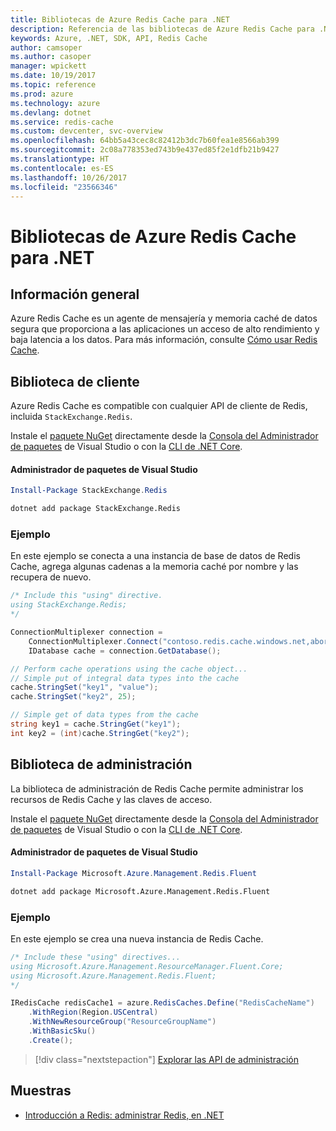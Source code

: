 ```yaml
---
title: Bibliotecas de Azure Redis Cache para .NET
description: Referencia de las bibliotecas de Azure Redis Cache para .NET
keywords: Azure, .NET, SDK, API, Redis Cache
author: camsoper
ms.author: casoper
manager: wpickett
ms.date: 10/19/2017
ms.topic: reference
ms.prod: azure
ms.technology: azure
ms.devlang: dotnet
ms.service: redis-cache
ms.custom: devcenter, svc-overview
ms.openlocfilehash: 64bb5a43cec8c82412b3dc7b60fea1e8566ab399
ms.sourcegitcommit: 2c08a778353ed743b9e437ed85f2e1dfb21b9427
ms.translationtype: HT
ms.contentlocale: es-ES
ms.lasthandoff: 10/26/2017
ms.locfileid: "23566346"
---
```

# <a name="azure-redis-cache-libraries-for-net"></a>Bibliotecas de Azure Redis Cache para .NET

## <a name="overview"></a>Información general

Azure Redis Cache es un agente de mensajería y memoria caché de datos segura que proporciona a las aplicaciones un acceso de alto rendimiento y baja latencia a los datos.  Para más información, consulte [Cómo usar Redis Cache](https://docs.microsoft.com/azure/redis-cache/cache-dotnet-how-to-use-azure-redis-cache).

## <a name="client-library"></a>Biblioteca de cliente

Azure Redis Cache es compatible con cualquier API de cliente de Redis, incluida `StackExchange.Redis`.

Instale el [paquete NuGet](https://www.nuget.org/packages/StackExchange.Redis) directamente desde la [Consola del Administrador de paquetes][PackageManager] de Visual Studio o con la [CLI de .NET Core][DotNetCLI].

#### <a name="visual-studio-package-manager"></a>Administrador de paquetes de Visual Studio

```powershell
Install-Package StackExchange.Redis
```

```bash
dotnet add package StackExchange.Redis
```

### <a name="example"></a>Ejemplo

En este ejemplo se conecta a una instancia de base de datos de Redis Cache, agrega algunas cadenas a la memoria caché por nombre y las recupera de nuevo.

```csharp
/* Include this "using" directive.
using StackExchange.Redis;
*/

ConnectionMultiplexer connection = 
    ConnectionMultiplexer.Connect("contoso.redis.cache.windows.net,abortConnect=false,ssl=true,password=...");
    IDatabase cache = connection.GetDatabase();

// Perform cache operations using the cache object...
// Simple put of integral data types into the cache
cache.StringSet("key1", "value");
cache.StringSet("key2", 25);

// Simple get of data types from the cache
string key1 = cache.StringGet("key1");
int key2 = (int)cache.StringGet("key2");
```

## <a name="management-library"></a>Biblioteca de administración

La biblioteca de administración de Redis Cache permite administrar los recursos de Redis Cache y las claves de acceso.

Instale el [paquete NuGet](https://www.nuget.org/packages/Microsoft.Azure.Management.Redis.Fluent) directamente desde la [Consola del Administrador de paquetes][PackageManager] de Visual Studio o con la [CLI de .NET Core][DotNetCLI].

#### <a name="visual-studio-package-manager"></a>Administrador de paquetes de Visual Studio

```powershell
Install-Package Microsoft.Azure.Management.Redis.Fluent
```

```bash
dotnet add package Microsoft.Azure.Management.Redis.Fluent
```

### <a name="example"></a>Ejemplo

En este ejemplo se crea una nueva instancia de Redis Cache.

```csharp
/* Include these "using" directives...
using Microsoft.Azure.Management.ResourceManager.Fluent.Core;
using Microsoft.Azure.Management.Redis.Fluent;
*/

IRedisCache redisCache1 = azure.RedisCaches.Define("RedisCacheName")
    .WithRegion(Region.USCentral)
    .WithNewResourceGroup("ResourceGroupName")
    .WithBasicSku()
    .Create();
```

> [!div class="nextstepaction"]
> [Explorar las API de administración](/dotnet/api/overview/azure/rediscache/management)


## <a name="samples"></a>Muestras

* [Introducción a Redis: administrar Redis, en .NET](https://github.com/Azure-Samples/redis-cache-dotnet-manage-cache)

[PackageManager]: https://docs.microsoft.com/nuget/tools/package-manager-console
[DotNetCLI]: https://docs.microsoft.com/dotnet/core/tools/dotnet-add-package
